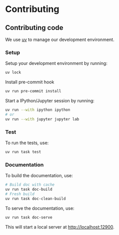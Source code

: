 # Contributing


## Contributing code

We use [uv](https://docs.astral.sh/uv/) to manage our development environment. 


### Setup

Setup your development environment by running:

```bash
uv lock
```

Install pre-commit hook

```bash
uv run pre-commit install
```

Start a IPython/Jupyter session by running:

```bash
uv run --with ipython ipython
# or
uv run --with jupyter jupyter lab
```

### Test

To run the tests, use:

```bash
uv run task test
```

### Documentation

To build the documentation, use:

```bash
# Build doc with cache
uv run task doc-build
# Fresh build
uv run task doc-clean-build
```

To serve the documentation, use:

```bash
uv run task doc-serve
```

This will start a local server at [http://localhost:12900](http://localhost:8000).

